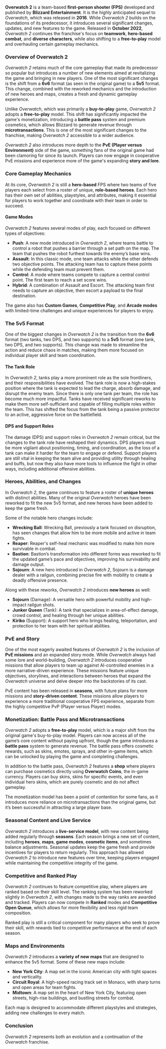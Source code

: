 **Overwatch 2** is a team-based **first-person shooter (FPS)** developed and published by **Blizzard Entertainment**. It is the highly anticipated sequel to _Overwatch_, which was released in **2016**. While _Overwatch 2_ builds on the foundations of its predecessor, it introduces several significant changes, updates, and new features to the game. Released in **October 2022**, _Overwatch 2_ continues the franchise's focus on **teamwork**, **hero-based combat**, and **diverse characters**, while also shifting to a **free-to-play** model and overhauling certain gameplay mechanics.

### **Overview of Overwatch 2**

_Overwatch 2_ retains much of the core gameplay that made its predecessor so popular but introduces a number of new elements aimed at revitalizing the game and bringing in new players. One of the most significant changes is the shift from a **6v6** format (as seen in the original game) to a **5v5** format. This change, combined with the reworked mechanics and the introduction of new heroes and maps, creates a fresh and dynamic gameplay experience.

Unlike _Overwatch_, which was primarily a **buy-to-play** game, _Overwatch 2_ adopts a **free-to-play** model. This shift has significantly impacted the game's monetization, introducing a **battle pass** system and premium cosmetics, which allows Blizzard to generate revenue through **microtransactions**. This is one of the most significant changes to the franchise, making _Overwatch 2_ accessible to a wider audience.

_Overwatch 2_ also introduces more depth to the **PvE (Player versus Environment)** side of the game, something fans of the original game had been clamoring for since its launch. Players can now engage in cooperative PvE missions and experience more of the game's expanding **story and lore**.

### **Core Gameplay Mechanics**

At its core, _Overwatch 2_ is still a **hero-based** FPS where two teams of five players each select from a roster of unique, **role-based heroes**. Each hero has their own set of abilities, playstyles, and attributes, making it essential for players to work together and coordinate with their team in order to succeed.

#### **Game Modes**

_Overwatch 2_ features several modes of play, each focused on different types of objectives:

- **Push**: A new mode introduced in _Overwatch 2_, where teams battle to control a robot that pushes a barrier through a set path on the map. The team that pushes the robot furthest towards the enemy’s base wins.
- **Assault**: In this classic mode, one team attacks while the other defends two objective points. The attacking team has to capture these points while the defending team must prevent them.
- **Control**: A mode where teams compete to capture a central control point. The first team to reach a set score wins.
- **Hybrid**: A combination of Assault and Escort. The attacking team first needs to capture an objective, then escort a payload to the final destination.

The game also has **Custom Games**, **Competitive Play**, and **Arcade modes** with limited-time challenges and unique experiences for players to enjoy.

### **The 5v5 Format**

One of the biggest changes in _Overwatch 2_ is the transition from the **6v6** format (two tanks, two DPS, and two supports) to a **5v5** format (one tank, two DPS, and two supports). This change was made to streamline the action and reduce chaos in matches, making them more focused on individual player skill and team coordination.

#### **The Tank Role**

In _Overwatch 2_, tanks play a more prominent role as the sole frontliners, and their responsibilities have evolved. The tank role is now a high-stakes position where the tank is expected to lead the charge, absorb damage, and disrupt the enemy team. Since there is only one tank per team, the role has become much more impactful. Tanks have received significant reworks to make them more self-sufficient and capable of filling multiple roles within the team. This has shifted the focus from the tank being a passive protector to an active, aggressive force on the battlefield.

#### **DPS and Support Roles**

The damage (DPS) and support roles in _Overwatch 2_ remain critical, but the changes to the tank role have reshaped their dynamics. DPS players must be more vigilant about positioning, timing, and coordination, as the loss of a tank can make it harder for the team to engage or defend. Support players are still vital in keeping the team alive and providing utility through healing and buffs, but now they also have more tools to influence the fight in other ways, including additional offensive abilities.

### **Heroes, Abilities, and Changes**

In _Overwatch 2_, the game continues to feature a roster of **unique heroes** with distinct abilities. Many of the original _Overwatch_ heroes have been reworked to fit the new 5v5 format, and new heroes have been added to keep the game fresh.

Some of the notable hero changes include:

- **Wrecking Ball**: Wrecking Ball, previously a tank focused on disruption, has seen changes that allow him to be more mobile and active in team fights.
- **Reaper**: Reaper's self-heal mechanic was modified to make him more survivable in combat.
- **Bastion**: Bastion’s transformation into different forms was reworked to fit the updated game’s pace and objectives, improving his survivability and damage output.
- **Sojourn**: A new hero introduced in _Overwatch 2_, Sojourn is a damage dealer with a railgun, combining precise fire with mobility to create a deadly offensive presence.

Along with these reworks, _Overwatch 2_ introduces **new heroes** as well:

- **Sojourn** (Damage): A versatile hero with powerful mobility and high-impact railgun shots.
- **Junker Queen** (Tank): A tank that specializes in area-of-effect damage, crowd control, and healing through her unique abilities.
- **Kiriko** (Support): A support hero who brings healing, teleportation, and protection to her team with her spiritual abilities.

### **PvE and Story**

One of the most eagerly awaited features of _Overwatch 2_ is the inclusion of **PvE missions** and an expanded story mode. While _Overwatch_ always had some lore and world-building, _Overwatch 2_ introduces cooperative missions that allow players to team up against AI-controlled enemies in a more narrative-driven experience. These missions feature unique objectives, storylines, and interactions between heroes that expand the _Overwatch_ universe and delve deeper into the backstories of its cast.

PvE content has been released in **seasons**, with future plans for more missions and **story-driven content**. These missions allow players to experience a more traditional cooperative FPS experience, separate from the highly competitive PvP (Player versus Player) modes.

### **Monetization: Battle Pass and Microtransactions**

_Overwatch 2_ adopts a **free-to-play** model, which is a major shift from the original game's buy-to-play model. Players can now access all of the game’s core content without paying upfront, though the game introduces a **battle pass** system to generate revenue. The battle pass offers cosmetic rewards, such as skins, emotes, sprays, and other in-game items, which can be unlocked by playing the game and completing challenges.

In addition to the battle pass, _Overwatch 2_ features a **shop** where players can purchase cosmetics directly using **Overwatch Coins**, the in-game currency. Players can buy skins, skins for specific events, and even individual hero skins, which are purely cosmetic and do not affect gameplay.

The monetization model has been a point of contention for some fans, as it introduces more reliance on microtransactions than the original game, but it’s been successful in attracting a large player base.

### **Seasonal Content and Live Service**

_Overwatch 2_ introduces a **live-service model**, with new content being added regularly through **seasons**. Each season brings a new set of content, including **heroes**, **maps**, **game modes**, **cosmetic items**, and sometimes balance adjustments. Seasonal updates keep the game fresh and provide incentives for players to return regularly. This approach has allowed _Overwatch 2_ to introduce new features over time, keeping players engaged while maintaining the competitive integrity of the game.

### **Competitive and Ranked Play**

_Overwatch 2_ continues to feature competitive play, where players are ranked based on their skill level. The ranking system has been reworked slightly in _Overwatch 2_, with changes made to the way ranks are awarded and tracked. Players can now compete in **Ranked** modes and **Competitive Open Queue**, which allows for more flexibility and less rigid team composition.

Ranked play is still a critical component for many players who seek to prove their skill, with rewards tied to competitive performance at the end of each season.

### **Maps and Environments**

_Overwatch 2_ introduces a **variety of new maps** that are designed to enhance the 5v5 format. Some of these new maps include:

- **New York City**: A map set in the iconic American city with tight spaces and verticality.
- **Circuit Royal**: A high-speed racing track set in Monaco, with sharp turns and open areas for team fights.
- **Midtown**: A map set in the heart of New York City, featuring open streets, high-rise buildings, and bustling streets for combat.

Each map is designed to accommodate different playstyles and strategies, adding new challenges to every match.

### **Conclusion**

_Overwatch 2_ represents both an evolution and a continuation of the _Overwatch_ franchise.
